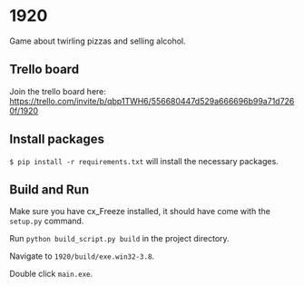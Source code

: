 # 1920

Game about twirling pizzas and selling alcohol.

## Trello board
Join the trello board here:
https://trello.com/invite/b/qbp1TWH6/556680447d529a666696b99a71d7260f/1920

## Install packages
`$ pip install -r requirements.txt` will install the necessary packages.

## Build and Run
Make sure you have cx_Freeze installed, it should have come with the `setup.py` command.

Run `python build_script.py build` in the project directory.

Navigate to `1920/build/exe.win32-3.8`.

Double click `main.exe`.
